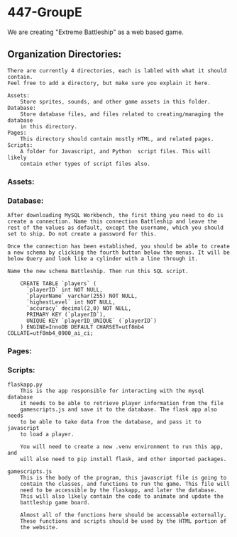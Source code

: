 # 447-GroupE
We are creating "Extreme Battleship" as a web based game.    

## Organization Directories:  
    There are currently 4 directories, each is labled with what it should contain.  
    Feel free to add a directory, but make sure you explain it here.  
      
    Assets:  
        Store sprites, sounds, and other game assets in this folder.  
    Database:  
        Store database files, and files related to creating/managing the database  
        in this directory.  
    Pages:  
        This directory should contain mostly HTML, and related pages.  
    Scripts:  
        A folder for Javascript, and Python  script files. This will likely  
        contain other types of script files also.  
  
### Assets:
  
### Database:  
    After downloading MySQL Workbench, the first thing you need to do is create a connection. Name this connection Battleship and leave the rest of the values as default, except the username, which you should set to ship. Do not create a password for this.

    Once the connection has been established, you should be able to create a new schema by clicking the fourth button below the menus. It will be below Query and look like a cylinder with a line through it.

    Name the new schema Battleship. Then run this SQL script.

        CREATE TABLE `players` (
          `playerID` int NOT NULL,
          `playerName` varchar(255) NOT NULL,
          `highestLevel` int NOT NULL,
          `accuracy` decimal(2,0) NOT NULL,
          PRIMARY KEY (`playerID`),
          UNIQUE KEY `playerID_UNIQUE` (`playerID`)
        ) ENGINE=InnoDB DEFAULT CHARSET=utf8mb4 COLLATE=utf8mb4_0900_ai_ci;

  
### Pages:  
  
### Scripts:  
    flaskapp.py  
        This is the app responsible for interacting with the mysql database  
        it needs to be able to retrieve player information from the file  
        gamescripts.js and save it to the database. The flask app also needs  
        to be able to take data from the database, and pass it to javascript  
        to load a player.  
  
        You will need to create a new .venv environment to run this app, and  
        will also need to pip install flask, and other imported packages.  
          
    gamescripts.js
        This is the body of the program, this javascript file is going to  
        contain the classes, and functions to run the game. This file will  
        need to be accessible by the flaskapp, and later the database.  
        This will also likely contain the code to animate and update the  
        battleship game board.  
          
        Almost all of the functions here should be accessable externally.  
        These functions and scripts should be used by the HTML portion of  
        the website.  